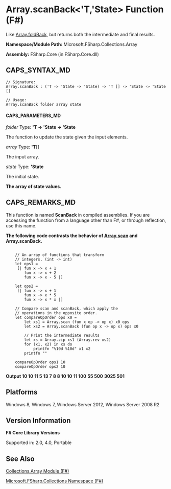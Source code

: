 # Array.scanBack<'T,'State> Function (F#)

Like [Array.foldBack](http://msdn.microsoft.com/en-us/library/1121a453-dead-4711-a0ca-cc147752989c), but returns both the intermediate and final results.

**Namespace/Module Path:** Microsoft.FSharp.Collections.Array

**Assembly:** FSharp.Core (in FSharp.Core.dll)


## CAPS_SYNTAX_MD

```
// Signature:
Array.scanBack : ('T -> 'State -> 'State) -> 'T [] -> 'State -> 'State []

// Usage:
Array.scanBack folder array state
```

#### CAPS_PARAMETERS_MD
*folder*
Type: **'T -&gt; 'State -&gt; 'State**


The function to update the state given the input elements.


*array*
Type: **'T**[[]](http://msdn.microsoft.com/en-us/library/def20292-9aae-4596-9275-b94e594f8493)


The input array.


*state*
Type: **'State**


The initial state.



**The array of state values.**
## CAPS_REMARKS_MD
This function is named **ScanBack** in compiled assemblies. If you are accessing the function from a language other than F#, or through reflection, use this name.

**The following code contrasts the behavior of [Array.scan](http://msdn.microsoft.com/en-us/library/f6893608-9146-450d-9ebb-a0016803fbb0) and Array.scanBack.**
```

    // An array of functions that transform 
    // integers. (int -> int)
    let ops1 =
     [| fun x -> x + 1
        fun x -> x + 2
        fun x -> x - 5 |]

    let ops2 =
     [| fun x -> x + 1
        fun x -> x * 5
        fun x -> x * x |]

    // Compare scan and scanBack, which apply the
    // operations in the opposite order.
    let compareOpOrder ops x0 =
        let xs1 = Array.scan (fun x op -> op x) x0 ops
        let xs2 = Array.scanBack (fun op x -> op x) ops x0

        // Print the intermediate results
        let xs = Array.zip xs1 (Array.rev xs2)
        for (x1, x2) in xs do
            printfn "%10d %10d" x1 x2
        printfn ""

    compareOpOrder ops1 10
    compareOpOrder ops2 10
```

**Output**
**10         10**
**11          5**
**13          7**
**8          8**
**10         10**
**11        100**
**55        500**
**3025        501**
## Platforms
Windows 8, Windows 7, Windows Server 2012, Windows Server 2008 R2


## Version Information
**F# Core Library Versions**

Supported in: 2.0, 4.0, Portable




## See Also
[Collections.Array Module &#40;F&#35;&#41;](Collections.Array+Module+%28F%23%29.md)

[Microsoft.FSharp.Collections Namespace &#40;F&#35;&#41;](Microsoft.FSharp.Collections+Namespace+%28F%23%29.md)

